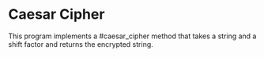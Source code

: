 # Caesar Cipher

This program implements a #caesar_cipher method that takes a string and a shift factor and returns the encrypted string.
